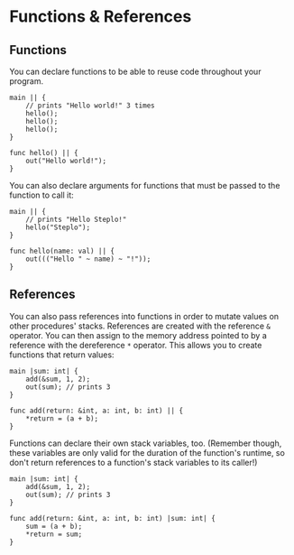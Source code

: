 # Functions & References

## Functions

You can declare functions to be able to reuse code throughout your program.

```
main || {
    // prints "Hello world!" 3 times
    hello();
    hello();
    hello();
}

func hello() || {
    out("Hello world!");
}
```

You can also declare arguments for functions that must be passed to the function to call it:

```
main || {
    // prints "Hello Steplo!"
    hello("Steplo");
}

func hello(name: val) || {
    out((("Hello " ~ name) ~ "!"));
}
```

## References

You can also pass references into functions in order to mutate values on other procedures' stacks. References are created with the reference `&` operator. You can then assign to the memory address pointed to by a reference with the dereference `*` operator. This allows you to create functions that return values:

```
main |sum: int| {
    add(&sum, 1, 2);
    out(sum); // prints 3
}

func add(return: &int, a: int, b: int) || {
    *return = (a + b);
}
```

Functions can declare their own stack variables, too. (Remember though, these variables are only valid for the duration of the function's runtime, so don't return references to a function's stack variables to its caller!)

```
main |sum: int| {
    add(&sum, 1, 2);
    out(sum); // prints 3
}

func add(return: &int, a: int, b: int) |sum: int| {
    sum = (a + b);
    *return = sum;
}
```
